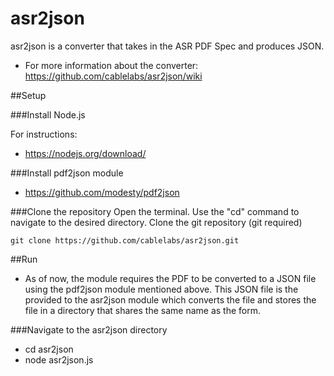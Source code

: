 # asr2json
asr2json is a converter that takes in the ASR PDF Spec and produces JSON.

* For more information about the converter: https://github.com/cablelabs/asr2json/wiki

##Setup

###Install Node.js

For instructions:
* https://nodejs.org/download/

###Install pdf2json module
* https://github.com/modesty/pdf2json

###Clone the repository
Open the terminal. Use the "cd" command to navigate to the desired directory. Clone the git repository (git required)

```
git clone https://github.com/cablelabs/asr2json.git
```

##Run
* As of now, the module requires the PDF to be converted to a JSON file using the pdf2json module mentioned above. This JSON file is the provided to the asr2json module which converts the file and stores the file in a directory that shares the same name as the form.

###Navigate to the asr2json directory
* cd asr2json
* node asr2json.js
